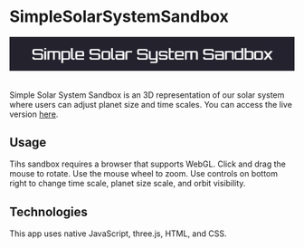 # SimpleSolarSystemSandbox

<div align="center">
   <img src=src/assets/SSSS.png >
</div>
<br/>

Simple Solar System Sandbox is an 3D representation of our solar system where users can adjust planet size and time scales. You can access the live version [here](https://aliibsin.github.io/SimpleSolarSystemSandbox/).

## Usage
Tihs sandbox requires a browser that supports WebGL.
Click and drag the mouse to rotate. Use the mouse wheel to zoom. Use controls on bottom right to change time scale, planet size scale, and orbit visibility. 

## Technologies
This app uses native JavaScript, three.js, HTML, and CSS.
